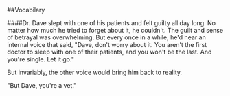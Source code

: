 ##Vocabilary

####Dr. Dave slept with one of his patients and felt guilty all day long. No matter how much he tried to forget about it, he couldn't. The guilt and sense of betrayal was overwhelming. But every once in a while, he'd hear an internal voice that said, "Dave, don't worry about it. You aren't the first doctor to sleep with one of their patients, and you won't be the last. And you're single. Let it go."

But invariably, the other voice would bring him back to reality.

"But Dave, you're a vet." 
